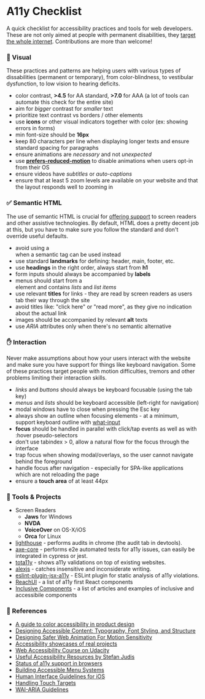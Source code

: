 # A11y Checklist 
A quick checklist for accessibility practices and tools for web developers. These are not only aimed at people with permanent disabilities, they [target the whole internet](https://thewholeinternet.com/). Contributions are more than welcome!

### 👀 Visual 
These practices and patterns are helping users with various types of dissabilities (permanent or temporary), from color-blindness, to vestibular dysfunction, to low vision to hearing deficits.

* color contrast, **>4.5** for AA standard, **>7.0** for AAA (a lot of tools can automate this check for the entire site)
* aim for _bigger_ contrast for _smaller_ text
* prioritize text contrast vs borders / other elements
* use **icons** or other visual indicators together with color (ex: showing errors in forms)
* min font-size should be **16px**
* keep 80 characters per line when displaying longer texts and ensure standard spacing for paragraphs
* ensure animations are _necessary_ and not _unexpected_
* use [**prefers-reduced-motion**](https://developer.mozilla.org/en-US/docs/Web/CSS/@media/prefers-reduced-motion) to disable animations when users opt-in from their OS
* ensure videos have _subtitles_ or _auto-captions_
* ensure that at least 5 zoom levels are available on your website and that the layout responds well to zooming in

### ✅ Semantic HTML 
The use of semantic HTML is crucial for [offering support](http://wicg.github.io/aom/explainer.html) to screen readers and other assistive technologies. By default, HTML does a pretty decent job at this, but you have to make sure you follow the standard and don't override useful defaults.

* avoid using a <div> when a semantic tag can be used instead
* use standard **landmarks** for defining: header, main, footer, etc.
* use **headings** in the right order, always start from **h1**
* form inputs should always be accompanied by **labels**
* menus should start from a **<nav>** element and contains _lists_ and _list items_
* use relevant **titles** for links - they are read by screen readers as users tab their way through the site
* avoid titles like: "click here" or "read more", as they give no indication about the actual link
* images should be accompanied by relevant **alt** texts
* use _ARIA_ attributes only when there's no semantic alternative

### ✋ Interaction
Never make assumptions about how your users interact with the website and make sure you have support for things like keyboard navigation. Some of these practices target people with motion difficulties, tremors and other problems limiting their interaction skills.

* _links_ and _buttons_ should always be keyboard focusable (using the tab key)
* _menus_ and _lists_ should be keyboard accessible (left-right for navigation)
* modal windows have to close when pressing the Esc key
* always show an outline when focusing elements - at a minimum, support keyboard outline with [what-input](https://github.com/ten1seven/what-input)
* **focus** should be handled in parallel with click/tap events as well as with :hover pseudo-selectors
* don't use tabindex > 0, allow a natural flow for the focus through the interface
* trap focus when showing modal/overlays, so the user cannot navigate behind the foreground
* handle focus after navigation - especially for SPA-like applications which are not reloading the page
* ensure a **touch area** of at least 44px

### 🔨 Tools & Projects
* Screen Readers
  * **Jaws** for Windows
  * **NVDA**
  * **VoiceOver** on OS-X/iOS
  * **Orca** for Linux
* [lighthouse](https://developers.google.com/web/tools/lighthouse/) - performs audits in chrome (the audit tab in devtools).
* [axe-core](https://github.com/dequelabs/axe-core) - performs e2e automated tests for a11y issues, can easily be integrated in cypress or jest.
* [tota11y](https://khan.github.io/tota11y/) - shows a11y validations on top of existing websites.
* [alexjs](https://alexjs.com/) - catches insensitive and inconsiderate writing.
* [eslint-plugin-jsx-a11y](https://github.com/evcohen/eslint-plugin-jsx-a11y) - ESLint plugin for static analysis of a11y violations.
* [ReachUI](https://ui.reach.tech/) - a list of a11y first React components
* [Inclusive Components](https://inclusive-components.design/) - a list of articles and examples of inclusive and accessibile components

### 📝 References 
* [A guide to color accessibility in product design](https://www.invisionapp.com/inside-design/color-accessibility-product-design/)
* [Designing Accessible Content: Typography, Font Styling, and Structure](https://webdesign.tutsplus.com/articles/designing-accessible-content-typography-font-styling-and-structure--cms-31934)
* [Designing Safer Web Animation For Motion Sensitivity
](https://alistapart.com/article/designing-safer-web-animation-for-motion-sensitivity/)
* [Accessibility showcases of real projects](https://a11ywins.tumblr.com/)
* [Web Accessibility Course on Udacity](https://eu.udacity.com/course/web-accessibility--ud891)
* [Useful Accessibility Resources by Stefan Judis](https://www.stefanjudis.com/useful-accessibility-resources/)
* [Status of a11y support in browsers](https://www.html5accessibility.com/)
* [Building Accessible Menu Systems](https://www.smashingmagazine.com/2017/11/building-accessible-menu-systems/)
* [Human Interface Guidelines for iOS](https://developer.apple.com/design/human-interface-guidelines/ios/visual-design/adaptivity-and-layout/)
* [Handling Touch Targets](https://a11yproject.com/posts/large-touch-targets/)
* [WAI-ARIA Guidelines](https://www.w3.org/WAI/standards-guidelines/aria/)
